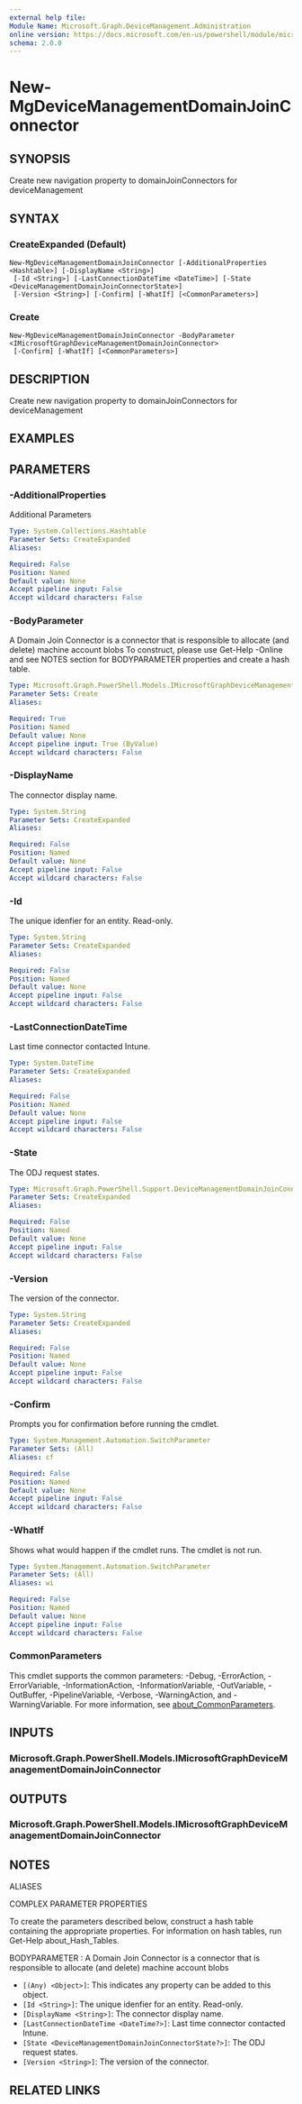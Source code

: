 ```yaml
---
external help file:
Module Name: Microsoft.Graph.DeviceManagement.Administration
online version: https://docs.microsoft.com/en-us/powershell/module/microsoft.graph.devicemanagement.administration/new-mgdevicemanagementdomainjoinconnector
schema: 2.0.0
---
```


# New-MgDeviceManagementDomainJoinConnector

## SYNOPSIS
Create new navigation property to domainJoinConnectors for deviceManagement

## SYNTAX

### CreateExpanded (Default)
```
New-MgDeviceManagementDomainJoinConnector [-AdditionalProperties <Hashtable>] [-DisplayName <String>]
 [-Id <String>] [-LastConnectionDateTime <DateTime>] [-State <DeviceManagementDomainJoinConnectorState>]
 [-Version <String>] [-Confirm] [-WhatIf] [<CommonParameters>]
```

### Create
```
New-MgDeviceManagementDomainJoinConnector -BodyParameter <IMicrosoftGraphDeviceManagementDomainJoinConnector>
 [-Confirm] [-WhatIf] [<CommonParameters>]
```

## DESCRIPTION
Create new navigation property to domainJoinConnectors for deviceManagement

## EXAMPLES

## PARAMETERS

### -AdditionalProperties
Additional Parameters

```yaml
Type: System.Collections.Hashtable
Parameter Sets: CreateExpanded
Aliases:

Required: False
Position: Named
Default value: None
Accept pipeline input: False
Accept wildcard characters: False
```

### -BodyParameter
A Domain Join Connector is a connector that is responsible to allocate (and delete) machine account blobs
To construct, please use Get-Help -Online and see NOTES section for BODYPARAMETER properties and create a hash table.

```yaml
Type: Microsoft.Graph.PowerShell.Models.IMicrosoftGraphDeviceManagementDomainJoinConnector
Parameter Sets: Create
Aliases:

Required: True
Position: Named
Default value: None
Accept pipeline input: True (ByValue)
Accept wildcard characters: False
```

### -DisplayName
The connector display name.

```yaml
Type: System.String
Parameter Sets: CreateExpanded
Aliases:

Required: False
Position: Named
Default value: None
Accept pipeline input: False
Accept wildcard characters: False
```

### -Id
The unique idenfier for an entity.
Read-only.

```yaml
Type: System.String
Parameter Sets: CreateExpanded
Aliases:

Required: False
Position: Named
Default value: None
Accept pipeline input: False
Accept wildcard characters: False
```

### -LastConnectionDateTime
Last time connector contacted Intune.

```yaml
Type: System.DateTime
Parameter Sets: CreateExpanded
Aliases:

Required: False
Position: Named
Default value: None
Accept pipeline input: False
Accept wildcard characters: False
```

### -State
The ODJ request states.

```yaml
Type: Microsoft.Graph.PowerShell.Support.DeviceManagementDomainJoinConnectorState
Parameter Sets: CreateExpanded
Aliases:

Required: False
Position: Named
Default value: None
Accept pipeline input: False
Accept wildcard characters: False
```

### -Version
The version of the connector.

```yaml
Type: System.String
Parameter Sets: CreateExpanded
Aliases:

Required: False
Position: Named
Default value: None
Accept pipeline input: False
Accept wildcard characters: False
```

### -Confirm
Prompts you for confirmation before running the cmdlet.

```yaml
Type: System.Management.Automation.SwitchParameter
Parameter Sets: (All)
Aliases: cf

Required: False
Position: Named
Default value: None
Accept pipeline input: False
Accept wildcard characters: False
```

### -WhatIf
Shows what would happen if the cmdlet runs.
The cmdlet is not run.

```yaml
Type: System.Management.Automation.SwitchParameter
Parameter Sets: (All)
Aliases: wi

Required: False
Position: Named
Default value: None
Accept pipeline input: False
Accept wildcard characters: False
```

### CommonParameters
This cmdlet supports the common parameters: -Debug, -ErrorAction, -ErrorVariable, -InformationAction, -InformationVariable, -OutVariable, -OutBuffer, -PipelineVariable, -Verbose, -WarningAction, and -WarningVariable. For more information, see [about_CommonParameters](http://go.microsoft.com/fwlink/?LinkID=113216).

## INPUTS

### Microsoft.Graph.PowerShell.Models.IMicrosoftGraphDeviceManagementDomainJoinConnector

## OUTPUTS

### Microsoft.Graph.PowerShell.Models.IMicrosoftGraphDeviceManagementDomainJoinConnector

## NOTES

ALIASES

COMPLEX PARAMETER PROPERTIES

To create the parameters described below, construct a hash table containing the appropriate properties. For information on hash tables, run Get-Help about_Hash_Tables.


BODYPARAMETER <IMicrosoftGraphDeviceManagementDomainJoinConnector>: A Domain Join Connector is a connector that is responsible to allocate (and delete) machine account blobs
  - `[(Any) <Object>]`: This indicates any property can be added to this object.
  - `[Id <String>]`: The unique idenfier for an entity. Read-only.
  - `[DisplayName <String>]`: The connector display name.
  - `[LastConnectionDateTime <DateTime?>]`: Last time connector contacted Intune.
  - `[State <DeviceManagementDomainJoinConnectorState?>]`: The ODJ request states.
  - `[Version <String>]`: The version of the connector.

## RELATED LINKS

